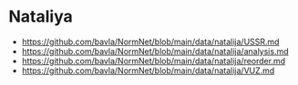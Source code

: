 # Nataliya

* https://github.com/bavla/NormNet/blob/main/data/natalija/USSR.md
* https://github.com/bavla/NormNet/blob/main/data/natalija/analysis.md
* https://github.com/bavla/NormNet/blob/main/data/natalija/reorder.md
* https://github.com/bavla/NormNet/blob/main/data/natalija/VUZ.md

